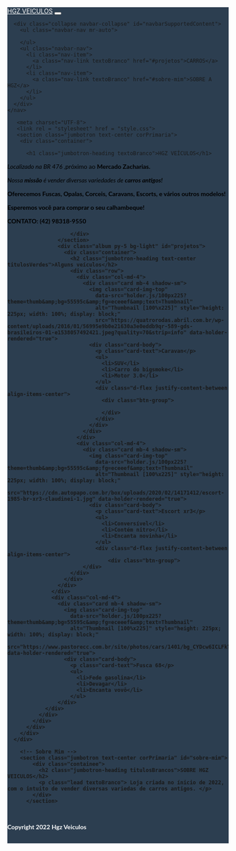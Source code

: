 <!DOCTYPE html>
<html lang="pt-br">
   <head>
    <meta charset="UTF-8">
  <meta http-equiv="X-UA-Compatible" content="IE=edge">
  <meta name="viewport" content="width=device-width, initial-scale=1.0">
  <meta name="description" content="Um portifolio falando um pouco de mim e de alguns projetos que ja fiz">
  <title>Portifolio</title>
  <link rel="stylesheet" href="https://stackpath.bootstrapcdn.com/bootstrap/4.1.3/css/bootstrap.min.css"
    integrity="sha384-MCw98/SFnGE8fJT3GXwEOngsV7Zt27NXFoaoApmYm81iuXoPkFOJwJ8ERdknLPMO" crossorigin="anonymous">
  <script src="https://stackpath.bootstrapcdn.com/bootstrap/4.1.3/js/bootstrap.min.js"
    integrity="sha384-ChfqqxuZUCnJSK3+MXmPNIyE6ZbWh2IMqE241rYiqJxyMiZ6OW/JmZQ5stwEULTy"
    crossorigin="anonymous"></script>
  <script src="https://code.jquery.com/jquery-3.3.1.slim.min.js"
    integrity="sha384-q8i/X+965DzO0rT7abK41JStQIAqVgRVzpbzo5smXKp4YfRvH+8abtTE1Pi6jizo"
    crossorigin="anonymous"></script>
  <script src="https://cdnjs.cloudflare.com/ajax/libs/popper.js/1.14.3/umd/popper.min.js"
    integrity="sha384-ZMP7rVo3mIykV+2+9J3UJ46jBk0WLaUAdn689aCwoqbBJiSnjAK/l8WvCWPIPm49"
    crossorigin="anonymous"></script>
  <script src="https://kit.fontawesome.com/b37184322b.js" crossorigin="anonymous"></script>
  <style>
    .foto-perfil {
        height: 100%;
        width: auto;
        max-width: 100%;
        border-radius: 50%;
      }
      .corPrimaria {
        background-color: #1089ec67
      }
      .corSecundaria {
        background-color: #2c3e50
      }
      p {
        font-family:Lato, 'Helvetica Neue', Arial, Helvetica, sans-serif;
        color: black !important;
      }
      .icones {
        padding-left: 5px;
      }
  
      .titulosBrancos {
        text-decoration: underline;
        text-underline-position: below;
        padding-bottom: 20px;
        text-transform: uppercase;
        font-weight: 700;
        color:white;
      }
      .titulosVerdes {
        text-decoration: underline;
        text-underline-position: below;
        padding-bottom: 20px;
        text-transform: uppercase;
        font-weight: 700;
        color:#1089ec67;
      }
      .textoBranco {
        color:white !important;
      }
      .jumbotron{
        margin-bottom: 0px;
      }
      .textoFooter {
        margin:0px;
        padding-top: 15px;
        padding-bottom: 15px;
    }
    html {
      scroll-behavior: smooth;
    }
  </style>
</head>
<body>
    <nav class="corSecundaria navbar navbar-expand-lg navbar-light">
      <a class="navbar-brand textoBranco" href="#">HGZ   VEICULOS</a>
      <button class="navbar-toggler" type="button" data-toggle="collapse" data-target="#navbarSupportedContent"
        aria-controls="navbarSupportedContent" aria-expanded="false" aria-label="Toggle navigation">
        <span class="navbar-toggler-icon"></span>
      </button>
  
      <div class="collapse navbar-collapse" id="navbarSupportedContent">
        <ul class="navbar-nav mr-auto">
  
        </ul>
        <ul class="navbar-nav">
          <li class="nav-item">
            <a class="nav-link textoBranco" href="#projetos">CARROS</a>
          </li>
          <li class="nav-item">
            <a class="nav-link textoBranco" href="#sobre-mim">SOBRE A HGZ</a>
          </li>
        </ul>
      </div>
    </nav>

       <meta charset="UTF-8">
       <link rel = "stylesheet" href = "style.css">
       <section class="jumbotron text-center corPrimaria">
        <div class="container">
          
          <h1 class="jumbotron-heading textoBranco">HGZ VEÍCULOS</h1>
  
 <p> <i> Localizado na BR 476 </i>,próximo ao <b> Mercado Zacharias.</b> </p>
<p> <i> Nossa <b> missão </b> é vender diversas variedades de <b> carros </b> <b> antigos!<b> </i> </p>
<p> Oferecemos <b> Fuscas, Opalas, Corceis, Caravans, Escorts, </b> e vários outros modelos! </p>
<p> Esperemos você para comprar o seu <b> calhambeque! </b> </p>

<p> <b> CONTATO: </b> (42) 98318-9550 </b> </p>



                        </div>
                    </section>
                    <div class="album py-5 bg-light" id="projetos"> 
                      <div class="container">
                        <h2 class="jumbotron-heading text-center titulosVerdes">Alguns veículos</h2>
                        <div class="row">
                          <div class="col-md-4">
                            <div class="card mb-4 shadow-sm">
                              <img class="card-img-top"
                                data-src="holder.js/100px225?theme=thumb&amp;bg=55595c&amp;fg=eceeef&amp;text=Thumbnail"
                                alt="Thumbnail [100%x225]" style="height: 225px; width: 100%; display: block;"
                                src="https://quatrorodas.abril.com.br/wp-content/uploads/2016/01/56995e9b0e21630a3e0eddb9qr-589-gds-brasileiros-01-e1538057492421.jpeg?quality=70&strip=info" data-holder-rendered="true">
                              <div class="card-body">
                                <p class="card-text">Caravan</p>
                                <ul>
                                  <li>SUV</li>
                                  <li>Carro do bigsmoke</li>
                                  <li>Motor 3.0</li>
                                </ul>
                                <div class="d-flex justify-content-between align-items-center">
                                  <div class="btn-group">
                                    
                                  </div>
                                </div>
                              </div>
                            </div>
                          </div>
                          <div class="col-md-4">
                            <div class="card mb-4 shadow-sm">
                              <img class="card-img-top"
                                data-src="holder.js/100px225?theme=thumb&amp;bg=55595c&amp;fg=eceeef&amp;text=Thumbnail"
                                alt="Thumbnail [100%x225]" style="height: 225px; width: 100%; display: block;"
                                src="https://cdn.autopapo.com.br/box/uploads/2020/02/14171412/escort-1985-br-xr3-claudinei-1.jpg" data-holder-rendered="true">
                              <div class="card-body">
                                <p class="card-text">Escort xr3</p>
                                <ul>
                                  <li>Conversível</li>
                                  <li>Contém nitro</li>
                                  <li>Encanta novinha</li>
                                </ul>
                                <div class="d-flex justify-content-between align-items-center">
                                    <div class="btn-group">
                            </div>
                        </div>
                      </div>
                    </div>
                  </div>
                  <div class="col-md-4">
                    <div class="card mb-4 shadow-sm">
                      <img class="card-img-top"
                        data-src="holder.js/100px225?theme=thumb&amp;bg=55595c&amp;fg=eceeef&amp;text=Thumbnail"
                        alt="Thumbnail [100%x225]" style="height: 225px; width: 100%; display: block;"
                        src="https://www.pastorecc.com.br/site/photos/cars/1401/bg_CYDcw6ICLFkTbiCUaXsv.jpeg" data-holder-rendered="true">
                      <div class="card-body">
                        <p class="card-text">Fusca 68</p>
                        <ul>
                          <li>Fede gasolina</li>
                          <li>Devagar</li>
                          <li>Encanta vovô</li>
                        </ul>
                    </div>
                </div>
              </div>
            </div>
          </div>
        </div>
      </div> 

        <!-- Sobre Mim -->
        <section class="jumbotron text-center corPrimaria" id="sobre-mim">
            <div class="containee">
              <h2 class="jumbotron-heading titulosBrancos">SOBRE HGZ VEICULOS</h2>
              <p class="lead textoBranco"> Loja criada no ínicio de 2022, com o intuito de vender diversas variedas de carros antigos. </p>
            </div>
          </section>


  <!-- Footer -->
  <footer class="text-center corSecundaria textoFooter">
    <p class="textoBranco">Copyright 2022 Hgz Veiculos</p>
  </footer>
</body>
</html>
